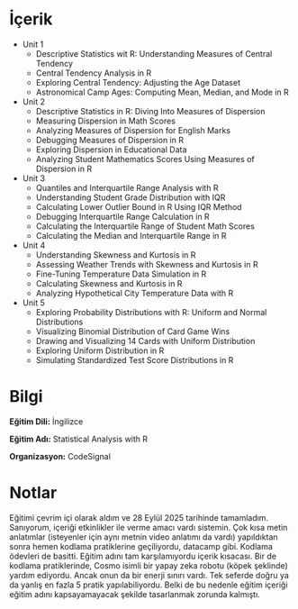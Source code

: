 # İçerik
* Unit 1
  + Descriptive Statistics wit R: Understanding Measures of Central Tendency
  + Central Tendency Analysis in R
  + Exploring Central Tendency: Adjusting the Age Dataset
  + Astronomical Camp Ages: Computing Mean, Median, and Mode in R
* Unit 2
  + Descriptive Statistics in R: Diving Into Measures of Dispersion
  + Measuring Dispersion in Math Scores
  + Analyzing Measures of Dispersion for English Marks
  + Debugging Measures of Dispersion in R
  + Exploring Dispersion in Educational Data
  + Analyzing Student Mathematics Scores Using Measures of Dispersion in R
* Unit 3
  + Quantiles and Interquartile Range Analysis with R
  + Understanding Student Grade Distribution with IQR
  + Calculating Lower Outlier Bound in R Using IQR Method
  + Debugging Interquartile Range Calculation in R
  + Calculating the Interquartile Range of Student Math Scores
  + Calculating the Median and Interquartile Range in R
* Unit 4
  + Understanding Skewness and Kurtosis in R
  + Assessing Weather Trends with Skewness and Kurtosis in R
  + Fine-Tuning Temperature Data Simulation in R
  + Calculating Skewness and Kurtosis in R
  + Analyzing Hypothetical City Temperature Data with R
* Unit 5
  + Exploring Probability Distributions with R: Uniform and Normal Distributions
  + Visualizing Binomial Distribution of Card Game Wins
  + Drawing and Visualizing 14 Cards with Uniform Distribution
  + Exploring Uniform Distribution in R
  + Simulating Standardized Test Score Distributions in R

  
# Bilgi
**Eğitim Dili:** İngilizce

**Eğitim Adı:** Statistical Analysis with R

**Organizasyon:** CodeSignal

# Notlar
Eğitimi çevrim içi olarak aldım ve 28 Eylül 2025 tarihinde tamamladım. Sanıyorum, içeriği etkinlikler ile verme amacı vardı sistemin. Çok kısa metin anlatımlar (isteyenler için aynı metnin video anlatımı da vardı) yapıldıktan sonra hemen kodlama pratiklerine geçiliyordu, datacamp gibi.
Kodlama ödevleri de basitti. Eğitim adını tam karşılamıyordu içerik kısacası. 
Bir de kodlama pratiklerinde, Cosmo isimli bir yapay zeka robotu (köpek şeklinde) yardım ediyordu. Ancak onun da bir enerji sınırı vardı. Tek seferde doğru ya da yanlış en fazla 5 pratik yapılabiliyordu. Belki de bu nedenle eğitim içeriği eğitim adını kapsayamayacak şekilde tasarlanmak zorunda kalmıştı.

